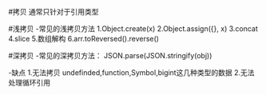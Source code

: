 #拷贝
通常只针对于引用类型


#浅拷贝
-常见的浅拷贝方法
1.Object.create(x)
2.Object.assign({}, x)
3.concat
4.slice
5.数组解构
6.arr.toReversed().reverse()

#深拷贝
-常见的深拷贝方法：
JSON.parse(JSON.stringify(obj))

-缺点
1.无法拷贝 undefinded,function,Symbol,bigint这几种类型的数据
2.无法处理循环引用

